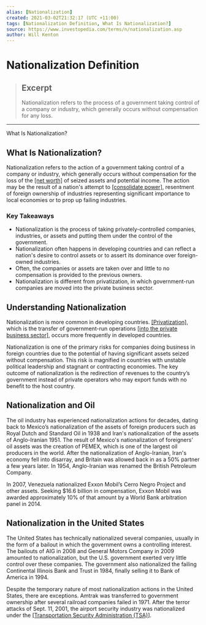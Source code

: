 ```yaml
---
alias: [Nationalization]
created: 2021-03-02T21:32:17 (UTC +11:00)
tags: [Nationalization Definition, What Is Nationalization?]
source: https://www.investopedia.com/terms/n/nationalization.asp
author: Will Kenton
---
```


# Nationalization Definition

> ## Excerpt
> Nationalization refers to the process of a government taking control of a company or industry, which generally occurs without compensation for any loss.

---

What Is Nationalization?
## What Is Nationalization?

Nationalization refers to the action of a government taking control of a company or industry, which generally occurs without compensation for the loss of the [[net worth]](https://www.investopedia.com/terms/n/networth.asp) of seized assets and potential income. The action may be the result of a nation's attempt to [[consolidate power]](https://www.investopedia.com/terms/c/consolidate.asp), resentment of foreign ownership of industries representing significant importance to local economies or to prop up failing industries.

### Key Takeaways

-   Nationalization is the process of taking privately-controlled companies, industries, or assets and putting them under the control of the government.
-   Nationalization often happens in developing countries and can reflect a nation's desire to control assets or to assert its dominance over foreign-owned industries.
-   Often, the companies or assets are taken over and little to no compensation is provided to the previous owners.
-   Nationalization is different from privatization, in which government-run companies are moved into the private business sector.

## Understanding Nationalization

Nationalization is more common in developing countries. [[Privatization]](https://www.investopedia.com/terms/p/privatization.asp), which is the transfer of government-run operations [[into the private business sector]](https://www.investopedia.com/terms/p/private-sector.asp), occurs more frequently in developed countries.

Nationalization is one of the primary risks for companies doing business in foreign countries due to the potential of having significant assets seized without compensation. This risk is magnified in countries with unstable political leadership and stagnant or contracting economies. The key outcome of nationalization is the redirection of revenues to the country’s government instead of private operators who may export funds with no benefit to the host country.

## Nationalization and Oil

The oil industry has experienced nationalization actions for decades, dating back to Mexico’s nationalization of the assets of foreign producers such as Royal Dutch and Standard Oil in 1938 and Iran's nationalization of the assets of Anglo-Iranian 1951. The result of Mexico's nationalization of foreigners’ oil assets was the creation of PEMEX, which is one of the largest oil producers in the world. After the nationalization of Anglo-Iranian, Iran's economy fell into disarray, and Britain was allowed back in as a 50% partner a few years later. In 1954, Anglo-Iranian was renamed the British Petroleum Company.

In 2007, Venezuela nationalized Exxon Mobil’s Cerro Negro Project and other assets. Seeking $16.6 billion in compensation, Exxon Mobil was awarded approximately 10% of that amount by a World Bank arbitration panel in 2014.

## Nationalization in the United States

The United States has technically nationalized several companies, usually in the form of a bailout in which the government owns a controlling interest. The bailouts of AIG in 2008 and General Motors Company in 2009 amounted to nationalization, but the U.S. government exerted very little control over these companies. The government also nationalized the failing Continental Illinois Bank and Trust in 1984, finally selling it to Bank of America in 1994.

Despite the temporary nature of most nationalization actions in the United States, there are exceptions. Amtrak was transferred to government ownership after several railroad companies failed in 1971. After the terror attacks of Sept. 11, 2001, the airport security industry was nationalized under the [[Transportation Security Administration (TSA)]](https://www.investopedia.com/terms/t/tsa-pre.asp).
